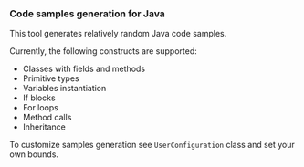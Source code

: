 ### Code samples generation for Java

This tool generates relatively random Java code samples.

Currently, the following constructs are supported:
* Classes with fields and methods
* Primitive types
* Variables instantiation
* If blocks
* For loops
* Method calls
* Inheritance

To customize samples generation see `UserConfiguration` class and set your own bounds.